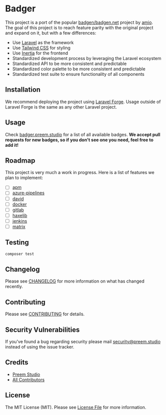 # Badger

This project is a port of the popular [badgen/badgen.net](https://github.com/badgen/badgen.net) project by [amio](https://github.com/amio). The goal of this project is to reach feature parity with the original project and expand on it, but with a few differences:

- Use [Laravel](https://laravel.com) as the framework
- Use [Tailwind CSS](https://tailwindcss.com) for styling
- Use [Inertia](https://inertiajs.com) for the frontend
- Standardized development process by leveraging the Laravel ecosystem
- Standardized API to be more consistent and predictable
- Standardized color palette to be more consistent and predictable
- Standardized test suite to ensure functionality of all components

## Installation

We recommend deploying the project using [Laravel Forge](https://forge.laravel.com). Usage outside of Laravel Forge is the same as any other Laravel project.

## Usage

Check [badger.preem.studio](https://badger.preem.studio) for a list of all available badges. **We accept pull requests for new badges, so if you don't see one you need, feel free to add it!**

## Roadmap

This project is very much a work in progress. Here is a list of features we plan to implement:

- [ ] [apm](https://github.com/badgen/badgen.net/blob/master/api/apm.ts)
- [ ] [azure-pipelines](https://github.com/badgen/badgen.net/blob/master/api/azure-pipelines.ts)
- [ ] [david](https://github.com/badgen/badgen.net/blob/master/api/david.ts)
- [ ] [docker](https://github.com/badgen/badgen.net/blob/master/api/docker.ts)
- [ ] [gitlab](https://github.com/badgen/badgen.net/blob/master/api/gitlab.ts)
- [ ] [haxelib](https://github.com/badgen/badgen.net/blob/master/api/haxelib.ts)
- [ ] [jenkins](https://github.com/badgen/badgen.net/blob/master/api/jenkins.ts)
- [ ] [matrix](https://github.com/badgen/badgen.net/blob/master/api/matrix.ts)

## Testing

```bash
composer test
```

## Changelog

Please see [CHANGELOG](CHANGELOG.md) for more information on what has changed recently.

## Contributing

Please see [CONTRIBUTING](CONTRIBUTING.md) for details.

## Security Vulnerabilities

If you've found a bug regarding security please mail [security@preem.studio](mailto:security@preem.studio) instead of using the issue tracker.

## Credits

- [Preem Studio](https://github.com/PreemStudio)
- [All Contributors](../../contributors)

## License

The MIT License (MIT). Please see [License File](LICENSE.md) for more information.
